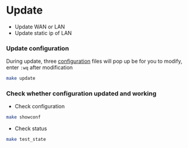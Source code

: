 # Update

* Update WAN or LAN
* Update static ip of LAN

### Update configuration
During update, three [configuration](../morescenarios/CONFIG.md) files will pop up be for you to modify, enter `:wq` after modification
```bash
make update
```

### Check whether configuration updated and working
* Check configuration
```bash
make showconf
```

* Check status
```bash
make test_state
```